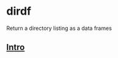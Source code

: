 # dirdf
Return a directory listing as a data frames

## [Intro](https://rawgit.com/ropenscilabs/dirdf/master/vignettes/slides.html)
